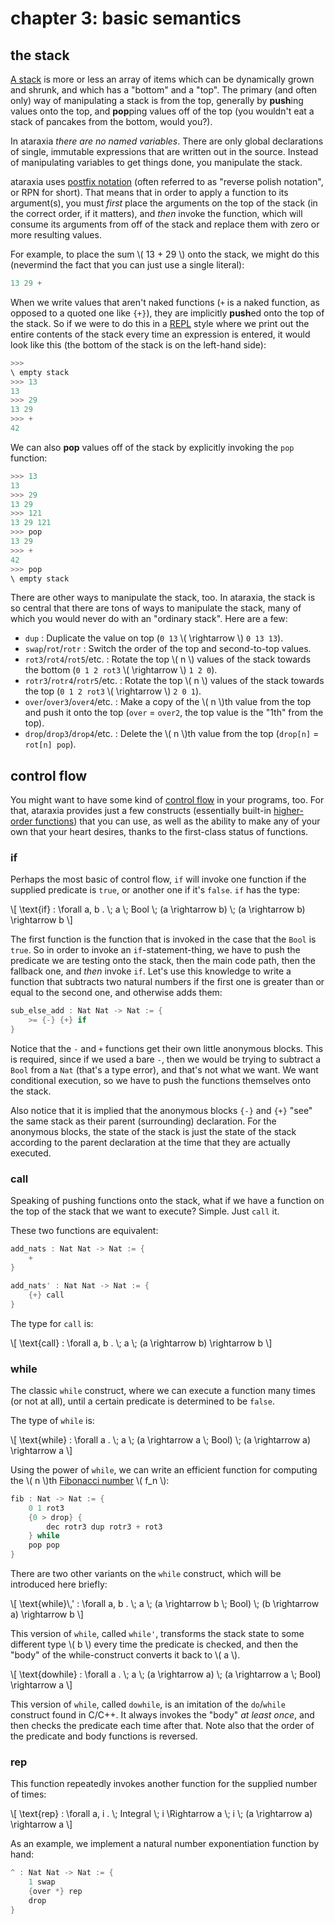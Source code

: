 # chapter 3: basic semantics

## the stack

[A stack](https://en.wikipedia.org/wiki/Stack_\(abstract_data_type\)) is more
or less an array of items which can be dynamically grown and shrunk, and which
has a "bottom" and a "top". The primary (and often only) way of manipulating
a stack is from the top, generally by **push**ing values onto the top, and
**pop**ping values off of the top (you wouldn't eat a stack of pancakes from
the bottom, would you?).

In ataraxia *there are no named variables*. There are only global declarations
of single, immutable expressions that are written out in the source. Instead of
manipulating variables to get things done, you manipulate the stack.

ataraxia uses
[postfix notation](https://en.wikipedia.org/wiki/Reverse_Polish_notation)
(often referred to as "reverse polish notation", or RPN for short). That means
that in order to apply a function to its argument(s), you must *first* place
the arguments on the top of the stack (in the correct order, if it matters),
and *then* invoke the function, which will consume its arguments from off of
the stack and replace them with zero or more resulting values.

For example, to place the sum \\( 13 + 29 \\) onto the stack, we might do this
(nevermind the fact that you can just use a single literal):

```rust
13 29 +
```

When we write values that aren't naked functions (`+` is a naked function, as
opposed to a quoted one like `{+}`), they are implicitly **push**ed onto the
top of the stack. So if we were to do this in a
[REPL](https://en.wikipedia.org/wiki/Read%E2%80%93eval%E2%80%93print_loop)
style where we print out the entire contents of the stack every time an
expression is entered, it would look like this (the bottom of the stack is on
the left-hand side):

```rust
>>>
\ empty stack
>>> 13
13
>>> 29
13 29
>>> +
42
```

We can also **pop** values off of the stack by explicitly invoking the `pop`
function:

```rust
>>> 13
13
>>> 29
13 29
>>> 121
13 29 121
>>> pop
13 29
>>> +
42
>>> pop
\ empty stack
```

There are other ways to manipulate the stack, too. In ataraxia, the stack is so
central that there are tons of ways to manipulate the stack, many of which you
would never do with an "ordinary stack". Here are a few:

- `dup` : Duplicate the value on top (`0 13` \\( \rightarrow \\) `0 13 13`).
- `swap`/`rot`/`rotr` : Switch the order of the top and second-to-top values.
- `rot3`/`rot4`/`rot5`/etc. : Rotate the top \\( n \\) values of the stack
  towards the bottom (`0 1 2 rot3` \\( \rightarrow \\) `1 2 0`).
- `rotr3`/`rotr4`/`rotr5`/etc. : Rotate the top \\( n \\) values of the stack
  towards the top (`0 1 2 rot3` \\( \rightarrow \\) `2 0 1`).
- `over`/`over3`/`over4`/etc. : Make a copy of the \\( n \\)th value from the
  top and push it onto the top (`over` = `over2`, the top value is the "1th"
  from the top).
- `drop`/`drop3`/`drop4`/etc. : Delete the \\( n \\)th value from the top
  (`drop[n]` = `rot[n] pop`).

## control flow

You might want to have some kind of
[control flow](https://en.wikipedia.org/wiki/Control_flow) in your programs,
too. For that, ataraxia provides just a few constructs (essentially built-in
[higher-order functions](https://en.wikipedia.org/wiki/Higher-order_function))
that you can use, as well as the ability to make any of your own that your
heart desires, thanks to the first-class status of functions.

### if

Perhaps the most basic of control flow, `if` will invoke one function if the
supplied predicate is `true`, or another one if it's `false`. `if` has the
type:

\\[
    \text{if} : \forall a, b . \\;
        a \\; Bool \\; (a \rightarrow b) \\; (a \rightarrow b) \rightarrow b
\\]

The first function is the function that is invoked in the case that the `Bool`
is `true`. So in order to invoke an `if`-statement-thing, we have to push the
predicate we are testing onto the stack, then the main code path, then the
fallback one, and *then* invoke `if`. Let's use this knowledge to write a
function that subtracts two natural numbers if the first one is greater than or
equal to the second one, and otherwise adds them:

```rust
sub_else_add : Nat Nat -> Nat := {
    >= {-} {+} if
}
```

Notice that the `-` and `+` functions get their own little anonymous blocks.
This is required, since if we used a bare `-`, then we would be trying to
subtract a `Bool` from a `Nat` (that's a type error), and that's not what we
want. We want conditional execution, so we have to push the functions
themselves onto the stack.

Also notice that it is implied that the anonymous blocks `{-}` and `{+}` "see"
the same stack as their parent (surrounding) declaration. For the anonymous
blocks, the state of the stack is just the state of the stack according to
the parent declaration at the time that they are actually executed.

### call

Speaking of pushing functions onto the stack, what if we have a function on the
top of the stack that we want to execute? Simple. Just `call` it.

These two functions are equivalent:

```rust
add_nats : Nat Nat -> Nat := {
    +
}

add_nats' : Nat Nat -> Nat := {
    {+} call
}
```

The type for `call` is:

\\[
    \text{call} : \forall a, b . \\;
        a \\; (a \rightarrow b) \rightarrow b
\\]

### while

The classic `while` construct, where we can execute a function many times (or
not at all), until a certain predicate is determined to be `false`.

The type of `while` is:

\\[
    \text{while} : \forall a . \\;
        a \\; (a \rightarrow a \\; Bool) \\; (a \rightarrow a) \rightarrow a
\\]

Using the power of `while`, we can write an efficient function for computing
the \\( n \\)th
[Fibonacci number](https://en.wikipedia.org/wiki/Fibonacci_number) \\( f_n \\):

```rust
fib : Nat -> Nat := {
    0 1 rot3
    {0 > drop} {
        dec rotr3 dup rotr3 + rot3
    } while
    pop pop
}
```

There are two other variants on the `while` construct, which will be introduced
here briefly:

\\[
    \text{while}\\,' : \forall a, b . \\;
        a \\; (a \rightarrow b \\; Bool) \\; (b \rightarrow a) \\rightarrow b
\\]

This version of `while`, called `while'`, transforms the stack state to some
different type \\( b \\) every time the predicate is checked, and then the
"body" of the while-construct converts it back to \\( a \\).

\\[
    \text{dowhile} : \forall a . \\;
        a \\; (a \rightarrow a) \\; (a \rightarrow a \\; Bool) \rightarrow a
\\]

This version of `while`, called `dowhile`, is an imitation of the `do`/`while`
construct found in C/C++. It always invokes the "body" *at least once*, and
then checks the predicate each time after that. Note also that the order of the
predicate and body functions is reversed.

### rep

This function repeatedly invokes another function for the supplied number of
times:

\\[
    \text{rep} : \forall a, i . \\; Integral \\; i \Rightarrow
        a \\; i \\; (a \rightarrow a) \rightarrow a
\\]

As an example, we implement a natural number exponentiation function by hand:

```rust
^ : Nat Nat -> Nat := {
    1 swap
    {over *} rep
    drop
}
```
